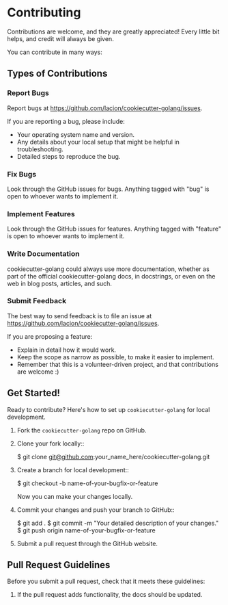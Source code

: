 # Contributing

Contributions are welcome, and they are greatly appreciated! Every little bit helps, and credit will always be given.

You can contribute in many ways:

## Types of Contributions

### Report Bugs

Report bugs at https://github.com/lacion/cookiecutter-golang/issues.

If you are reporting a bug, please include:

* Your operating system name and version.
* Any details about your local setup that might be helpful in troubleshooting.
* Detailed steps to reproduce the bug.

### Fix Bugs

Look through the GitHub issues for bugs. Anything tagged with "bug"
is open to whoever wants to implement it.

### Implement Features

Look through the GitHub issues for features. Anything tagged with "feature"
is open to whoever wants to implement it.

### Write Documentation

cookiecutter-golang could always use more documentation, whether as part of the
official cookiecutter-golang docs, in docstrings, or even on the web in blog posts,
articles, and such.

### Submit Feedback

The best way to send feedback is to file an issue at https://github.com/lacion/cookiecutter-golang/issues.

If you are proposing a feature:

* Explain in detail how it would work.
* Keep the scope as narrow as possible, to make it easier to implement.
* Remember that this is a volunteer-driven project, and that contributions
  are welcome :)

## Get Started!

Ready to contribute? Here's how to set up `cookiecutter-golang` for local development.

1. Fork the `cookiecutter-golang` repo on GitHub.
2. Clone your fork locally::

    $ git clone git@github.com:your_name_here/cookiecutter-golang.git

3. Create a branch for local development::

    $ git checkout -b name-of-your-bugfix-or-feature

   Now you can make your changes locally.

4. Commit your changes and push your branch to GitHub::

    $ git add .
    $ git commit -m "Your detailed description of your changes."
    $ git push origin name-of-your-bugfix-or-feature

5. Submit a pull request through the GitHub website.

Pull Request Guidelines
-----------------------

Before you submit a pull request, check that it meets these guidelines:

1. If the pull request adds functionality, the docs should be updated.